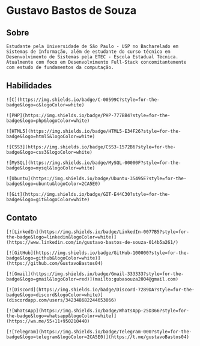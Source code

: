 # Gustavo Bastos de Souza


## Sobre

    Estudante pela Universidade de São Paulo - USP no Bacharelado em Sistemas de Informação, além de estudante do curso técnico em Desenvolvimento de Sistemas pela ETEC - Escola Estadual Técnica. Atualmente com foco em Desenvolvimento Full-Stack concomitantemente com estudo de fundamentos da computação.

## Habilidades

    ![C](https://img.shields.io/badge/C-00599C?style=for-the-badge&logo=c&logoColor=white)

    ![PHP](https://img.shields.io/badge/PHP-777BB4?style=for-the-badge&logo=php&logoColor=white)

    ![HTML5](https://img.shields.io/badge/HTML5-E34F26?style=for-the-badge&logo=html5&logoColor=white)
    
    ![CSS3](https://img.shields.io/badge/CSS3-1572B6?style=for-the-badge&logo=css3&logoColor=white)

    ![MySQL](https://img.shields.io/badge/MySQL-00000F?style=for-the-badge&logo=mysql&logoColor=white)

    ![Ubuntu](https://img.shields.io/badge/Ubuntu-35495E?style=for-the-badge&logo=ubuntu&logoColor=2CA5E0)

    ![Git](https://img.shields.io/badge/GIT-E44C30?style=for-the-badge&logo=git&logoColor=white)

## Contato

    [![LinkedIn](https://img.shields.io/badge/LinkedIn-0077B5?style=for-the-badge&logo=linkedin&logoColor=white)](https://www.linkedin.com/in/gustavo-bastos-de-souza-014b5a261/)

    [![GitHub](https://img.shields.io/badge/GitHub-100000?style=for-the-badge&logo=github&logoColor=white)](https://github.com/GustavoBastos04)

    [![Gmail](https://img.shields.io/badge/Gmail-333333?style=for-the-badge&logo=gmail&logoColor=red)](mailto:gubasouza2004@gmail.com)

    [![Discord](https://img.shields.io/badge/Discord-7289DA?style=for-the-badge&logo=discord&logoColor=white)](discordapp.com/users/342348682244653066)

    [![WhatsApp](https://img.shields.io/badge/WhatsApp-25D366?style=for-the-badge&logo=whatsapp&logoColor=white)](https://wa.me/55+11+950210440)

    [![Telegram](https://img.shields.io/badge/Telegram-000?style=for-the-badge&logo=telegram&logoColor=2CA5E0)](https://t.me/gustavoBastos04)

    